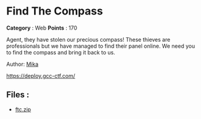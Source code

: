 # Find The Compass

**Category** : Web
**Points** : 170

Agent, they have stolen our precious compass! These thieves are professionals but we have managed to find their panel online. We need you to find the compass and bring it back to us.

Author: [Mika](https://twitter.com/bWlrYQ)

https://deploy.gcc-ctf.com/

## Files : 
 - [ftc.zip](./ftc.zip)


